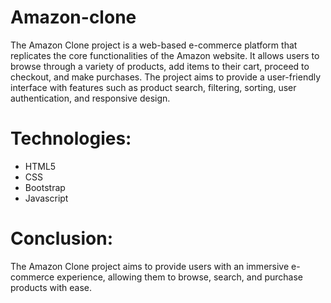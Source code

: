 # Amazon-clone

The Amazon Clone project is a web-based e-commerce platform that replicates the core functionalities of the Amazon website. It allows users to browse through a variety of products, add items to their cart, proceed to checkout, and make purchases. The project aims to provide a user-friendly interface with features such as product search, filtering, sorting, user authentication, and responsive design.

# Technologies:
* HTML5
* CSS
* Bootstrap
* Javascript


# Conclusion:
The Amazon Clone project aims to provide users with an immersive e-commerce experience, allowing them to browse, search, and purchase products with ease. 


